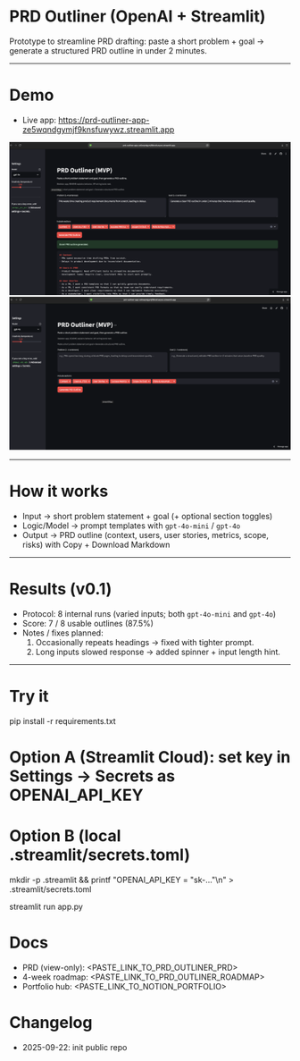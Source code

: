 # PRD Outliner (OpenAI + Streamlit)

Prototype to streamline PRD drafting: paste a short problem + goal → generate a structured PRD outline in under 2 minutes.

---

# Demo
- Live app: https://prd-outliner-app-ze5wqndgymjf9knsfuwywz.streamlit.app

<img src="assets/hero.png" width="800" />
<img src="assets/result.png" width="800" />

---

# How it works
- Input → short problem statement + goal (+ optional section toggles)  
- Logic/Model → prompt templates with `gpt-4o-mini` / `gpt-4o`  
- Output → PRD outline (context, users, user stories, metrics, scope, risks) with Copy + Download Markdown

---

# Results (v0.1)
- Protocol: 8 internal runs (varied inputs; both `gpt-4o-mini` and `gpt-4o`)  
- Score: 7 / 8 usable outlines (87.5%)  
- Notes / fixes planned:  
  1) Occasionally repeats headings → fixed with tighter prompt.  
  2) Long inputs slowed response → added spinner + input length hint.  

---

# Try it
pip install -r requirements.txt

# Option A (Streamlit Cloud): set key in Settings → Secrets as OPENAI_API_KEY
# Option B (local .streamlit/secrets.toml)
mkdir -p .streamlit && printf "OPENAI_API_KEY = \"sk-...\"\n" > .streamlit/secrets.toml

streamlit run app.py

# Docs
- PRD (view-only): <PASTE_LINK_TO_PRD_OUTLINER_PRD>
- 4-week roadmap: <PASTE_LINK_TO_PRD_OUTLINER_ROADMAP>
- Portfolio hub: <PASTE_LINK_TO_NOTION_PORTFOLIO>

# Changelog
- 2025-09-22: init public repo
